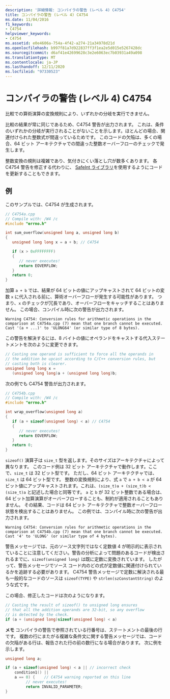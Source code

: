 ```yaml
---
description: '詳細情報: コンパイラの警告 (レベル 4) C4754'
title: コンパイラの警告 (レベル 4) C4754
ms.date: 11/04/2016
f1_keywords:
- C4754
helpviewer_keywords:
- C4754
ms.assetid: e0e4606a-754a-4f42-a274-21a34978d21d
ms.openlocfilehash: b997f81a7d922837ff3f1ea2e5d015e5267428dc
ms.sourcegitcommit: d6af41e42699628c3e2e6063ec7b03931a49a098
ms.translationtype: MT
ms.contentlocale: ja-JP
ms.lasthandoff: 12/11/2020
ms.locfileid: "97330523"
---
```

# <a name="compiler-warning-level-4-c4754"></a>コンパイラの警告 (レベル 4) C4754

比較での算術演算の変換規則により、いずれかの分岐を実行できません。

比較の結果が常に同じであるため、C4754 警告が出力されます。 これは、条件のいずれかの分岐が実行されることがないことを示します。ほとんどの場合、関連付けられた整数式が間違っているためです。 このコードの欠陥は、多くの場合、64 ビット アーキテクチャでの間違った整数オーバーフローのチェックで発生します。

整数変換の規則は複雑であり、気付きにくい落とし穴が数多くあります。 各 C4754 警告を修正する代わりに、 [SafeInt ライブラリ](../../safeint/safeint-library.md)を使用するようにコードを更新することもできます。

## <a name="examples"></a>例

このサンプルでは、C4754 が生成されます。

```cpp
// C4754a.cpp
// Compile with: /W4 /c
#include "errno.h"

int sum_overflow(unsigned long a, unsigned long b)
{
   unsigned long long x = a + b; // C4754

   if (x > 0xFFFFFFFF)
   {
      // never executes!
      return EOVERFLOW;
   }
   return 0;
}
```

加算 `a + b` では、結果が 64 ビットの値にアップキャストされて 64 ビットの変数 `x` に代入される前に、算術オーバーフローが発生する可能性があります。 つまり、`x` のチェックが冗長であり、オーバーフローをキャッチすることはありません。 この場合、コンパイル時に次の警告が出力されます。

```Output
Warning C4754: Conversion rules for arithmetic operations in the comparison at C4754a.cpp (7) mean that one branch cannot be executed. Cast '(a + ...)' to 'ULONG64' (or similar type of 8 bytes).
```

この警告を解決するには、8 バイトの値にオペランドをキャストする代入ステートメントを次のように変更できます。

```cpp
// Casting one operand is sufficient to force all the operands in
// the addition be upcast according to C/C++ conversion rules, but
// casting both is clearer.
unsigned long long x =
   (unsigned long long)a + (unsigned long long)b;
```

次の例でも C4754 警告が出力されます。

```cpp
// C4754b.cpp
// Compile with: /W4 /c
#include "errno.h"

int wrap_overflow(unsigned long a)
{
   if (a + sizeof(unsigned long) < a) // C4754
   {
      // never executes!
      return EOVERFLOW;
   }
   return 0;
}
```

`sizeof()` 演算子は `size_t` 型を返します。そのサイズはアーキテクチャによって異なります。 このコード例は 32 ビット アーキテクチャで動作します。ここで、`size_t` は 32 ビット型です。 ただし、64 ビット アーキテクチャでは、`size_t` は 64 ビット型です。 整数の変換規則により、式 `a` で `a + b < a` が 64 ビット値にアップキャストされます。これは、`(size_t)a + (size_t)b < (size_t)a` と記述した場合と同等です。 `a` と `b` が 32 ビット整数である場合は、64 ビット加算演算がオーバーフローすることも、制約が適用されることもありません。 その結果、コードは 64 ビット アーキテクチャで整数オーバーフロー状態を検出することはありません。 この例では、コンパイル時に次の警告が出力されます。

```Output
Warning C4754: Conversion rules for arithmetic operations in the comparison at C4754b.cpp (7) mean that one branch cannot be executed. Cast '4' to 'ULONG' (or similar type of 4 bytes).
```

警告メッセージでは、元のソース文字列ではなく定数値 4 が明示的に表示されていることに注意してください。警告の分析によって問題のあるコードが検出されるまでに、`sizeof(unsigned long)` は既に定数に変換されています。 したがって、警告メッセージでソース コード内のどの式が定数値に関連付けられているかを追跡する必要があります。 C4754 警告メッセージで定数に解決される最も一般的なコードのソースは `sizeof(TYPE)` や `strlen(szConstantString)` のような式です。

この場合、修正したコードは次のようになります。

```cpp
// Casting the result of sizeof() to unsigned long ensures
// that all the addition operands are 32-bit, so any overflow
// is detected by the check.
if (a + (unsigned long)sizeof(unsigned long) < a)
```

**メモ** コンパイラの警告で参照されている行番号は、ステートメントの最後の行です。 複数の行にまたがる複雑な条件文に関する警告メッセージでは、コードの欠陥がある行は、報告された行の前の数行になる場合があります。 次に例を示します。

```cpp
unsigned long a;

if (a + sizeof(unsigned long) < a || // incorrect check
    condition1() ||
    a == 0) {    // C4754 warning reported on this line
         // never executes!
         return INVALID_PARAMETER;
}
```
